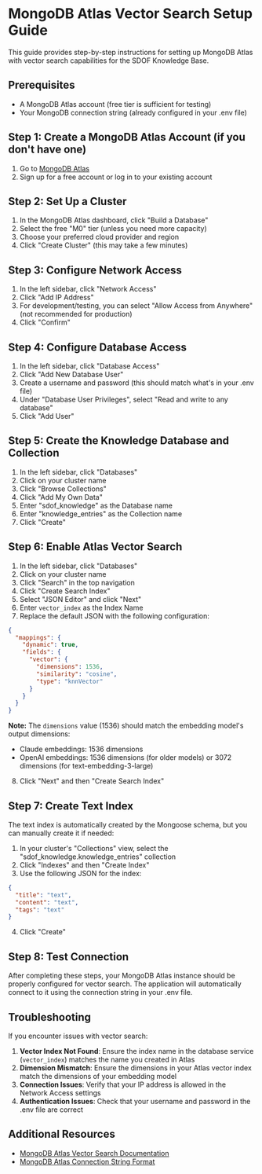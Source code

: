# MongoDB Atlas Vector Search Setup Guide

This guide provides step-by-step instructions for setting up MongoDB Atlas with vector search capabilities for the SDOF Knowledge Base.

## Prerequisites

- A MongoDB Atlas account (free tier is sufficient for testing)
- Your MongoDB connection string (already configured in your .env file)

## Step 1: Create a MongoDB Atlas Account (if you don't have one)

1. Go to [MongoDB Atlas](https://www.mongodb.com/cloud/atlas/register)
2. Sign up for a free account or log in to your existing account

## Step 2: Set Up a Cluster

1. In the MongoDB Atlas dashboard, click "Build a Database"
2. Select the free "M0" tier (unless you need more capacity)
3. Choose your preferred cloud provider and region
4. Click "Create Cluster" (this may take a few minutes)

## Step 3: Configure Network Access

1. In the left sidebar, click "Network Access"
2. Click "Add IP Address"
3. For development/testing, you can select "Allow Access from Anywhere" (not recommended for production)
4. Click "Confirm"

## Step 4: Configure Database Access

1. In the left sidebar, click "Database Access"
2. Click "Add New Database User"
3. Create a username and password (this should match what's in your .env file)
4. Under "Database User Privileges", select "Read and write to any database"
5. Click "Add User"

## Step 5: Create the Knowledge Database and Collection

1. In the left sidebar, click "Databases"
2. Click on your cluster name
3. Click "Browse Collections"
4. Click "Add My Own Data"
5. Enter "sdof_knowledge" as the Database name
6. Enter "knowledge_entries" as the Collection name
7. Click "Create"

## Step 6: Enable Atlas Vector Search

1. In the left sidebar, click "Databases"
2. Click on your cluster name
3. Click "Search" in the top navigation
4. Click "Create Search Index"
5. Select "JSON Editor" and click "Next"
6. Enter `vector_index` as the Index Name
7. Replace the default JSON with the following configuration:

```json
{
  "mappings": {
    "dynamic": true,
    "fields": {
      "vector": {
        "dimensions": 1536,
        "similarity": "cosine",
        "type": "knnVector"
      }
    }
  }
}
```

**Note:** The `dimensions` value (1536) should match the embedding model's output dimensions:
- Claude embeddings: 1536 dimensions
- OpenAI embeddings: 1536 dimensions (for older models) or 3072 dimensions (for text-embedding-3-large)

8. Click "Next" and then "Create Search Index"

## Step 7: Create Text Index

The text index is automatically created by the Mongoose schema, but you can manually create it if needed:

1. In your cluster's "Collections" view, select the "sdof_knowledge.knowledge_entries" collection
2. Click "Indexes" and then "Create Index"
3. Use the following JSON for the index:

```json
{
  "title": "text",
  "content": "text",
  "tags": "text"
}
```

4. Click "Create"

## Step 8: Test Connection

After completing these steps, your MongoDB Atlas instance should be properly configured for vector search. The application will automatically connect to it using the connection string in your .env file.

## Troubleshooting

If you encounter issues with vector search:

1. **Vector Index Not Found**: Ensure the index name in the database service (`vector_index`) matches the name you created in Atlas
2. **Dimension Mismatch**: Ensure the dimensions in your Atlas vector index match the dimensions of your embedding model
3. **Connection Issues**: Verify that your IP address is allowed in the Network Access settings
4. **Authentication Issues**: Check that your username and password in the .env file are correct

## Additional Resources

- [MongoDB Atlas Vector Search Documentation](https://www.mongodb.com/docs/atlas/atlas-search/vector-search/)
- [MongoDB Atlas Connection String Format](https://www.mongodb.com/docs/manual/reference/connection-string/)